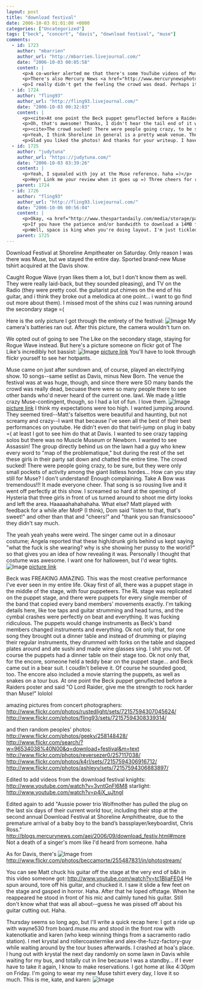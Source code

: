 ```yaml
---
layout: post
title: "download festival"
date: 2006-10-03 01:01:00 +0000
categories: ["Uncategorized"]
tags: ["beck", "concert", "davis", "download festival", "muse"]
comments:
  - id: 1723
    author: "mbarrien"
    author_url: "http://mbarrien.livejournal.com/"
    date: "2006-10-03 00:05:58"
    content: |
      <p>A co-worker alerted me that there's some YouTube videos of Muse's Download Festival performances of Hysteria and Knights of Cydonia. There's also videos of some of the Beck puppet show from other cities. (Search for "beck puppets" without quotes)</p>
      <p>There's also Mercury News <a href="http://www.mercurynewsphoto.com/2006/10/01/download-fest-2006/" rel="nofollow">video</a> of the concert. Along with an article about how <a href="http://www.mercurynews.com/mld/mercurynews/entertainment/music/15656379.htm" rel="nofollow">Muse kicked ass</a>.</p>
      <p>I really didn't get the feeling the crowd was dead. Perhaps it's in comparison to the Davis show...</p>
  - id: 1724
    author: "fling93"
    author_url: "http://fling93.livejournal.com/"
    date: "2006-10-03 00:32:03"
    content: |
      <p><cite>At one point the Beck puppet genuflected before a Raiders poster and said "O Lord Raider, give me the strength to rock harder than Muse!"</cite></p>
      <p>Oh, that's awesome! Thanks, I didn't hear the tail end of it when I was there.</p>
      <p><cite>The crowd sucked! There were people going crazy, to be sure, but they were only small pockets of activity among giant listless hordes... How can you stay still for Muse? I don't understand!</cite></p>
      <p>Yeah, I think Shoreline in general is a pretty weak venue. The lawn is way too far from the stage that you don't get all the energy, and the seats are mostly yuppies who don't dance around (the seats inhibit that anyway). Ah well, what can ya do? Most of the other photogs didn't seem to be enjoying the music either. I'd take some time here and there to rock out, but I seemed to be the only one. This seemed to amuse the Shoreline person who was escorting us around (she was really nice). :)</p>
      <p>Glad you liked the photos! And thanks for your writeup. I have to write a short review to go along with my photos, and so reading stuff like this definitely helps.</p>
  - id: 1725
    author: "judytuna"
    author_url: "https://judytuna.com/"
    date: "2006-10-03 03:39:26"
    content: |
      <p>Yeah, I squealed with joy at the Muse reference. haha =)</p>
      <p>Hey! Link me your review when it goes up =) Three cheers for rocking out!</p>
    parent: 1724
  - id: 1726
    author: "fling93"
    author_url: "http://fling93.livejournal.com/"
    date: "2006-10-06 00:56:04"
    content: |
      <p>Okay, <a href="http://www.thespartandaily.com/media/storage/paper852/news/2006/10/05/Entertainment/Smorgasbord.Of.Sounds.At.Shoreline-2333262.shtml?norewrite200610052049" rel="nofollow">they've put up my (mini) review</a>. The editors messed up the paragraph breaks near the end, though. Bastards.</p>
      <p>If you have the patience and/or bandwidth to download a 14MB file, the PDF of the paper is <a href="http://files.thespartandaily.com/PDFarchive/daily.pdf" rel="nofollow">currently available here</a> (until Monday, I think). Then you can see the captions (prolly not worth downloading 14MB for, but in case you're curious). They'd asked me to write long captions, so I'd included the "O Lord Raider" quote about Muse, but then they cut that part out. Bastards.</p>
      <p>Well, space is king when you're doing layout. I'm just tickled at how large they ran the shot on the front page. w00t! My editor was also psyched that he was able to fill some space that we otherwise would've had to fill with AP stories, heh (we are not one of the better school papers in the country, needless to say).</p>
    parent: 1725
---
```


Download Festival at Shoreline Ampitheater on Saturday. Only reason I was there was Muse, but we stayed the entire day. Sported brand-new Muse tshirt acquired at the Davis show. 

Caught Rogue Wave (ryan likes them a lot, but I don't know them as well. They were really laid-back, but they sounded pleasing), and TV on the Radio (they were pretty cool. the guitarist put chimes on the end of his guitar, and i think they broke out a melodica at one point... i want to go find out more about them). I missed most of the shins cuz I was running around the secondary stage =( 

Here is the only picture I got through the entirety of the festival:
![Image](http://static.flickr.com/83/259135747_ad1050dee8.jpg)
My camera's batteries ran out. After this picture, the camera wouldn't turn on.

We opted out of going to see The Like on the secondary stage, staying for Rogue Wave instead. But here's a picture someone on flickr got of The Like's incredibly hot bassist:
![Image](http://static.flickr.com/119/258826587_c539adc1b5.jpg)
[picture link](http://www.flickr.com/photos/fling93/258826587/in/set-72157594308339314/)
You'll have to look through flickr yourself to see her hotpants.

Muse came on just after sundown and, of course, played an electrifying show. 10 songs--same setlist as Davis, minus New Born. The venue the festival was at was huge, though, and since there were SO many bands the crowd was really dead, becuase there were so many people there to see other bands who'd never heard of the current one. lawl. We made a little crazy Muse-contingent, though, so I had a lot of fun. I love them.
![Image](http://static.flickr.com/97/257260758_0786a4654e.jpg)
[picture link](http://www.flickr.com/photos/rustedlight/257260758/in/set-72157594307045624/)
I think my expectations were too high. I wanted jumping around. They seemed tired--Matt's falsettos were beautiful and haunting, but not screamy and crazy--I want that because I've seen all the best of their best performances on youtube. He didn't even do that twirl-jump on plug in baby =( at least I got to see him do that at Davis. I wanted to see crazy  tapping solos but there was no Muscle Museum or Newborn. I wanted to see Assassin! The group directly behind us on the lawn had a guy who knew every word to "map of the problematique," but during the rest of the set these girls in their party sat down and chatted the entire time. The crowd sucked! There were people going crazy, to be sure, but they were only small pockets of activity among the giant listless hordes... How can you stay still for Muse? I don't understand!
Enough complaining. Take A Bow was tremendous!!! It made everyone cheer. That song is so rousing live and it went off perfectly at this show. I screamed so hard at the opening of Hysteria that three girls in front of us turned around to shoot me dirty looks and left the area. Haaaaahahahahaha. What else? Matt played with feedback for a while afer MotP (I think), Dom said "listen to that, that's sweet!" and other than that and "cheers!" and "thank you san fransicsoooo" they didn't say much.

The yeah yeah yeahs were weird. The singer came out in a dinosaur costume; Angela reported that these high/drunk girls behind us kept saying "what the fuck is she wearing? why is she showing her pussy to the world?" so that gives you an idea of how revealing it was. Personally I thought that costume was awesome. I want one for halloween, but I'd wear tights.
![Image](http://static.flickr.com/95/258831850_fad27c8407.jpg)
[picture link](http://www.flickr.com/photos/fling93/258831850/in/set-72157594308339314/)

Beck was FREAKING AMAZING. This was the most creative performance I've ever seen in my entire life. Okay first of all, there was a puppet stage in the middle of the stage, with four puppeteers. The RL stage was replicated on the puppet stage, and there were puppets for every single member of the band that copied every band members' movements exactly. I'm talking details here, like toe taps and guitar strumming and head turns, and the cymbal crashes were perfectly on beat and everything. It was fucking ridiculous. The puppets would change instruments as Beck's band members changed instruments and everything. Ok not only that, for one song they brought out a dinner table and instead of drumming or playing their regular instruments, they drummed with forks on the table and slapped plates around and ate sushi and made wine glasses sing. I shit you not. Of course the puppets had a dinner table on their stage too. Ok not only that, for the encore, someone held a teddy bear on the puppet stage... and Beck came out in a bear suit. I coudln't believe it. Of course he sounded good, too. The encore also included a movie starring the puppets, as well as snakes on a tour bus. At one point the Beck puppet genuflected before a Raiders poster and said "O Lord Raider, give me the strength to rock harder than Muse!" lololol

amazing pictures from concert photographers: 
http://www.flickr.com/photos/rustedlight/sets/72157594307045624/
http://www.flickr.com/photos/fling93/sets/72157594308339314/

and then random peoples' photos:
http://www.flickr.com/photos/geeky/258148428/
http://www.flickr.com/search/?w=96534038%40N00&q=download+festival&m=text
http://www.flickr.com/photos/reversezer0/257117038/
http://www.flickr.com/photos/k4rl/sets/72157594306916712/
http://www.flickr.com/photos/ashleyv/sets/72157594306883897/

Edited to add videos from the download festival
knights: http://www.youtube.com/watch?v=3vntGnFl6M8
starlight: http://www.youtube.com/watch?v=p4jX_uJtngI

Edited again to add "Aussie power trio Wolfmother has pulled the plug on the last six days of their current world tour, including their stop at the second annual Download Festival at Shoreline Amphitheatre, due to the premature arrival of a baby boy to the band’s bassplayer/keyboardist, Chris Ross." http://blogs.mercurynews.com/aei/2006/09/download_festiv.html#more Not a death of a singer's mom like I'd heard from someone. haha

As for Davis, there's
![Image](http://static.flickr.com/82/255487831_3fed521d89.jpg)
from http://www.flickr.com/photos/beccamorte/255487831/in/photostream/

You can see Matt chuck his guitar off the stage at the very end of b&h in this video someone got: http://www.youtube.com/watch?v=tc1BliaFE04
He spun around, tore off his guitar, and chucked it. I saw it slide a few feet on the stage and gasped in horror. Haha. After that he loped offstage. When he reappeared he stood in front of his mic and calmly tuned his guitar. Still don't know what that was all about--guess he was pissed off about his guitar cutting out. Haha.

Thursday seems so long ago, but I'll write a quick recap here: I got a ride up with wayne530 from board.muse.mu and stood in the front row with katenotkatie and karen (who keep winning things from a sacramento radio station). I met krystal and rollercoastermike and alex-the-fuzz-factory-guy while waiting around by the tour buses afterwards. I crashed at hoa's place. I hung out with krystal the next day randomly on some lawn in Davis while waiting for my bus, and totally cut in line because I was a standby... if I ever have to take it again, I know to make reservations. I got home at like 4:30pm on Friday. I'm going to wear my new Muse tshirt every day, I love it so much. This is me, kate, and karen:
![Image](http://static.flickr.com/120/256156935_66d226c00b.jpg)
